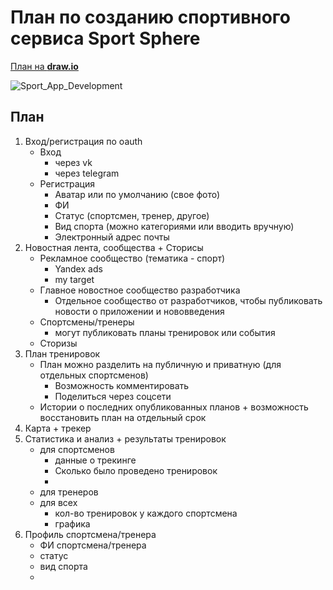 # План по созданию спортивного сервиса Sport Sphere

[План на **draw.io**](https://app.diagrams.net/#G1E0zhtFdVOPsVzADN26oS5CFFNp3s0uri)

![Sport_App_Development](https://github.com/HubOl01/sport_sphere/assets/56484404/2be2e04e-fb61-442e-a81c-4d9c6595504e)

## План
1. Вход/регистрация по oauth
   - Вход
     - через vk
     - через telegram
   - Регистрация
     - Аватар или по умолчанию (свое фото)
     - ФИ
     - Статус (спортсмен, тренер, другое)
     - Вид спорта (можно категориями или вводить вручную)
     - Электронный адрес почты
2. Новостная лента, сообщества + Сторисы
   - Рекламное сообщество (тематика - спорт)
     - Yandex ads
     - my target
   - Главное новостное сообщество разработчика
     - Отдельное сообщество от разработчиков, чтобы публиковать новости о приложении и нововведения
   - Спортсмены/тренеры
     - могут публиковать планы тренировок или события
   - Сторизы
3. План тренировок
   - План можно разделить на публичную и приватную (для отдельных спортсменов)
     - Возможность комментировать
     - Поделиться через соцсети
   - Истории о последних опубликованных планов + возможность восстановить план на отдельный срок
4. Карта + трекер
5. Статистика и анализ + результаты тренировок
   - для спортсменов
     - данные о трекинге
     - Сколько было проведено тренировок
     - 
   - для тренеров
   - для всех
     - кол-во тренировок у каждого спортсмена
     - графика 
6. Профиль спортсмена/тренера
   - ФИ спортсмена/тренера
   - статус
   - вид спорта
   - 